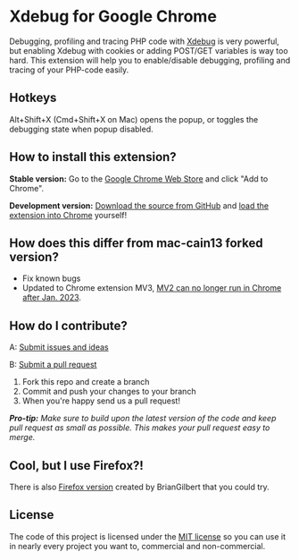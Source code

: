 Xdebug for Google Chrome
===============================

Debugging, profiling and tracing PHP code with [Xdebug](http://xdebug.org/) is very powerful, but enabling
Xdebug with cookies or adding POST/GET variables is way too hard. This extension will help you to enable/disable
debugging, profiling and tracing of your PHP-code easily.

Hotkeys
-------
Alt+Shift+X (Cmd+Shift+X on Mac) opens the popup, or toggles the debugging state when popup disabled.

How to install this extension?
------------------------------
**Stable version:** Go to the [Google Chrome Web Store](https://chrome.google.com/webstore/detail/xdebug-chrome-extension/oiofkammbajfehgpleginfomeppgnglk)
and click "Add to Chrome".

**Development version:** [Download the source from GitHub](https://github.com/mydogger/xdebug-helper-for-chrome/archive/refs/heads/master.zip)
and [load the extension into Chrome](http://developer.chrome.com/extensions/getstarted.html#unpacked)
yourself!


How does this differ from mac-cain13 forked version?
------------------------------
+ Fix known bugs
+ Updated to Chrome extension MV3, [MV2 can no longer run in Chrome after Jan. 2023](https://developer.chrome.com/docs/extensions/mv3/mv2-sunset/).

How do I contribute?
--------------------
A: [Submit issues and ideas](https://github.com/mydogger/xdebug-helper-for-chrome/issues)

B: [Submit a pull request](https://help.github.com/articles/using-pull-requests)

1. Fork this repo and create a branch
2. Commit and push your changes to your branch
3. When you're happy send us a pull request!

_**Pro-tip:** Make sure to build upon the latest version of the code and keep pull request as small as possible. This makes your pull request easy to merge._

Cool, but I use Firefox?!
-------------------------
There is also [Firefox version](https://github.com/BrianGilbert/xdebug-helper-for-firefox) created by BrianGilbert that you could try.

License
-------
The code of this project is licensed under the [MIT license](https://raw.github.com/mydogger/xdebug-helper-for-chrome/master/source/License)
so you can use it in nearly every project you want to, commercial and non-commercial.
